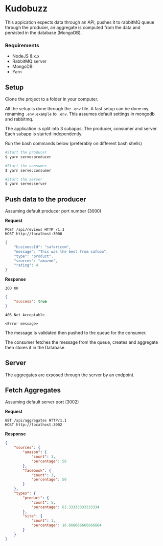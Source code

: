 # Kudobuzz

This appication expects data through an API, pushes it to rabbitMQ queue through the producer, an aggregate is computed from the data and persisted in the database (MongoDB).

### Requirements 
- NodeJS 8.x.x
- RabbitMQ server
- MongoDB
- Yarn

## Setup

Clone the project to a folder in your computer.

All the setup is done through the `.env` file. A fast setup can be done my renaming `.env.example` to `.env`. This assumes default settings in mongodb and rabbitmq.

The application is split into 3 subapps. The producer, consumer and server. Each subapp is started independently.

Run the bash commands below (preferably on different bash shells)

```bash
#Start the producer
$ yarn serve:producer

#Start the consumer
$ yarn serve:consumer

#Start the server
$ yarn serve:server
```
## **Push data to the producer**

Assuming default producer port number (3000)

**Request**

`POST /api/reviews HTTP /1.1`   
`HOST http://localhost:3000`

```javascript
{
    "businessId": "safaricom",
    "message": "This was the best from safcom",
    "type": "product",
    "sources": "amazon",
    "rating": 4
}
``` 
**Response**

`200 OK`
```json
{
    "success": true
}
```

`406 Not Acceptable`
```
<Error message>
```

The message is validated then pushed to the queue for the consumer.

The consumer fetches the message from the queue, creates and aggregate then stores it in the Database.

## Server

The aggregates are exposed through the server by an endpoint.

## **Fetch Aggregates**

Assuming default server port (3002)

**Request**

`GET /api/aggregates HTTP/1.1`   
`HOST http://localhost:3002`

**Response**
```json
{
    "sources": {
        "amazon": {
            "count": 3,
            "percentage": 50
        },
        "facebook": {
            "count": 3,
            "percentage": 50
        }
    },
    "types": {
        "product": {
            "count": 5,
            "percentage": 83.33333333333334
        },
        "site": {
            "count": 1,
            "percentage": 16.666666666666664
        }
    }
}
```





